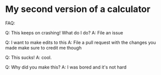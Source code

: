 # My second version of a calculator
FAQ: 

Q: This keeps on crashing! What do I do?
A: File an issue 

Q: I want to make edits to this
A: File a pull request with the changes you made make sure to credit me though 

Q: This sucks!
A: cool.

Q: Why did you make this?
A: I was bored and it's not hard

